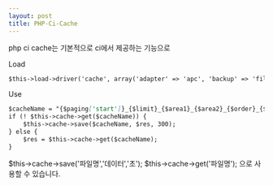 ```yaml
---
layout: post
title: PHP-Ci-Cache 
---
```

php ci cache는 기본적으로 ci에서 제공하는 기능으로

Load
```md
$this->load->driver('cache', array('adapter' => 'apc', 'backup' => 'file'));
```

Use
```md
$cacheName = "{$paging['start']}_{$limit}_{$area1}_{$area2}_{$order}_{$query}_{$type}_{$cate}_{$deal}";
if (! $this->cache->get($cacheName)) {
    $this->cache->save($cacheName, $res, 300);
} else {
    $res = $this->cache->get($cacheName);
}
```

$this->cache->save('파일명','데이터','초');
$this->cache->get('파일명');
으로 사용할 수 있습니다.

